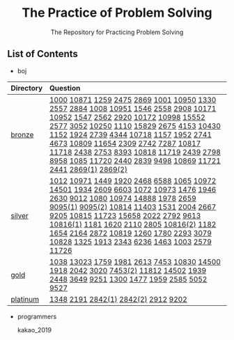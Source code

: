 <h1 align="center">The Practice of Problem Solving</h1>
<div align="center">
    The Repository for Practicing Problem Solving
</div>

## List of Contents

-   boj

|Directory|Question|
|:---|:---|
[bronze](/boj/bronze)|[1000](/boj/bronze/boj_1000.cpp) [10871](/boj/bronze/boj_10871.cpp) [1259](/boj/bronze/boj_1259.cpp) [2475](/boj/bronze/boj_2475.cpp) [2869](/boj/bronze/boj_2869.cpp) [1001](/boj/bronze/boj_1001.cpp) [10950](/boj/bronze/boj_10950.cpp) [1330](/boj/bronze/boj_1330.cpp) [2557](/boj/bronze/boj_2557.cpp) [2884](/boj/bronze/boj_2884.cpp) [1008](/boj/bronze/boj_1008.cpp) [10951](/boj/bronze/boj_10951.cpp) [1546](/boj/bronze/boj_1546.cpp) [2558](/boj/bronze/boj_2558.cpp) [2908](/boj/bronze/boj_2908.cpp) [10171](/boj/bronze/boj_10171.cpp) [10952](/boj/bronze/boj_10952.cpp) [1547](/boj/bronze/boj_1547.cpp) [2562](/boj/bronze/boj_2562.cpp) [2920](/boj/bronze/boj_2920.cpp) [10172](/boj/bronze/boj_10172.cpp) [10998](/boj/bronze/boj_10998.cpp) [15552](/boj/bronze/boj_15552.cpp) [2577](/boj/bronze/boj_2577.cpp) [3052](/boj/bronze/boj_3052.cpp) [10250](/boj/bronze/boj_10250.cpp) [1110](/boj/bronze/boj_1110.cpp) [15829](/boj/bronze/boj_15829.cpp) [2675](/boj/bronze/boj_2675.cpp) [4153](/boj/bronze/boj_4153.cpp) [10430](/boj/bronze/boj_10430.cpp) [1152](/boj/bronze/boj_1152.cpp) [1924](/boj/bronze/boj_1924.cpp) [2739](/boj/bronze/boj_2739.cpp) [4344](/boj/bronze/boj_4344.cpp) [10718](/boj/bronze/boj_10718.cpp) [1157](/boj/bronze/boj_1157.cpp) [1952](/boj/bronze/boj_1952.cpp) [2741](/boj/bronze/boj_2741.cpp) [4673](/boj/bronze/boj_4673.cpp) [10809](/boj/bronze/boj_10809.cpp) [11654](/boj/bronze/boj_11654.cpp) [2309](/boj/bronze/boj_2309.cpp) [2742](/boj/bronze/boj_2742.cpp) [7287](/boj/bronze/boj_7287.cpp) [10817](/boj/bronze/boj_10817.cpp) [11718](/boj/bronze/boj_11718.cpp) [2438](/boj/bronze/boj_2438.cpp) [2753](/boj/bronze/boj_2753.cpp) [8393](/boj/bronze/boj_8393.cpp) [10818](/boj/bronze/boj_10818.cpp) [11719](/boj/bronze/boj_11719.cpp) [2439](/boj/bronze/boj_2439.cpp) [2798](/boj/bronze/boj_2798.cpp) [8958](/boj/bronze/boj_8958.cpp) [1085](/boj/bronze/boj_1085.cpp) [11720](/boj/bronze/boj_11720.cpp) [2440](/boj/bronze/boj_2440.cpp) [2839](/boj/bronze/boj_2839.cpp) [9498](/boj/bronze/boj_9498.cpp) [10869](/boj/bronze/boj_10869.cpp) [11721](/boj/bronze/boj_11721.cpp) [2441](/boj/bronze/boj_2441.cpp) [2869(1)](/boj/bronze/boj_2869(1).cpp) [2869(2)](/boj/bronze/boj_2869(2).cpp) |
|[silver](/boj/silver)|[1012](/boj/silver/boj_1012.cpp) [10971](/boj/silver/boj_10971.cpp) [1449](/boj/silver/boj_1449.cpp) [1920](/boj/silver/boj_1920.cpp) [2468](/boj/silver/boj_2468.cpp) [6588](/boj/silver/boj_6588.cpp) [1065](/boj/silver/boj_1065.cpp) [10972](/boj/silver/boj_10972.cpp) [14501](/boj/silver/boj_14501.cpp) [1934](/boj/silver/boj_1934.cpp) [2609](/boj/silver/boj_2609.cpp) [6603](/boj/silver/boj_6603.cpp) [1072](/boj/silver/boj_1072.cpp) [10973](/boj/silver/boj_10973.cpp) [1476](/boj/silver/boj_1476.cpp) [1946](/boj/silver/boj_1946.cpp) [2630](/boj/silver/boj_2630.cpp) [9012](/boj/silver/boj_9012.cpp) [1080](/boj/silver/boj_1080.cpp) [10974](/boj/silver/boj_10974.cpp) [14888](/boj/silver/boj_14888.cpp) [1978](/boj/silver/boj_1978.cpp) [2659](/boj/silver/boj_2659.cpp) [9095(1)](/boj/silver/boj_9095(1).cpp) [9095(2)](/boj/silver/boj_9095(2).cpp) [10814](/boj/silver/boj_10814.cpp) [11403](/boj/silver/boj_11403.cpp) [1531](/boj/silver/boj_1531.cpp) [2004](/boj/silver/boj_2004.cpp) [2667](/boj/silver/boj_2667.cpp) [9205](/boj/silver/boj_9205.cpp) [10815](/boj/silver/boj_10815.cpp) [11723](/boj/silver/boj_11723.cpp) [15658](/boj/silver/boj_15658.cpp) [2022](/boj/silver/boj_2022.cpp) [2792](/boj/silver/boj_2792.cpp) [9613](/boj/silver/boj_9613.cpp) [10816(1)](/boj/silver/boj_10816(1).cpp) [1181](/boj/silver/boj_1181.cpp) [1620](/boj/silver/boj_1620.cpp) [2110](/boj/silver/boj_2110.cpp) [2805](/boj/silver/boj_2805.cpp) [10816(2)](/boj/silver/boj_10816(2).cpp) [1182](/boj/silver/boj_1182.cpp) [1654](/boj/silver/boj_1654.cpp) [2164](/boj/silver/boj_2164.cpp) [2872](/boj/silver/boj_2872.cpp) [10819](/boj/silver/boj_10819.cpp) [1260](/boj/silver/boj_1260.cpp) [1780](/boj/silver/boj_1780.cpp) [2293](/boj/silver/boj_2293.cpp) [3079](/boj/silver/boj_3079.cpp) [10828](/boj/silver/boj_10828.cpp) [1325](/boj/silver/boj_1325.cpp) [1913](/boj/silver/boj_1913.cpp) [2343](/boj/silver/boj_2343.cpp) [6236](/boj/silver/boj_6236.cpp) [1463](/boj/silver/boj_1463.cpp) [1003](/boj/silver/boj_1003.cpp) [2579](/boj/silver/boj_2579.cpp) [11726](/boj/silver/boj_11726.cpp) |
|[gold](/boj/gold)|[1038](/boj/gold/boj_1038.cpp) [13023](/boj/gold/boj_13023.cpp) [1759](/boj/gold/boj_1759.cpp) [1981](/boj/gold/boj_1981.cpp) [2613](/boj/gold/boj_2613.cpp) [7453](/boj/gold/boj_7453.cpp) [10830](/boj/gold/boj_10830.cpp) [14500](/boj/gold/boj_14500.cpp) [1918](/boj/gold/boj_1918.cpp) [2042](/boj/gold/boj_2042.cpp) [3020](/boj/gold/boj_3020.cpp) [7453(2)](/boj/gold/boj_7453(2).cpp) [11812](/boj/gold/boj_11812.cpp) [14502](/boj/gold/boj_14502.cpp) [1939](/boj/gold/boj_1939.cpp) [2448](/boj/gold/boj_2448.cpp) [3649](/boj/gold/boj_3649.cpp) [9251](/boj/gold/boj_9251.cpp) [1300](/boj/gold/boj_1300.cpp) [1477](/boj/gold/boj_1477.cpp) [1959](/boj/gold/boj_1959.cpp) [2585](/boj/gold/boj_2585.cpp) [5052](/boj/gold/boj_5052.cpp) [9527](/boj/gold/boj_9527.cpp) |
|[platinum](/boj/platinum)|[1348](/boj/platinum/boj_1348.cpp) [2191](/boj/platinum/boj_2191.cpp) [2842(1)](/boj/platinum/boj_2842(1).cpp) [2842(2)](/boj/platinum/boj_2842(2).cpp) [2912](/boj/platinum/boj_2912.cpp) [9202](/boj/platinum/boj_9202.cpp) |

-   programmers

    kakao_2019
